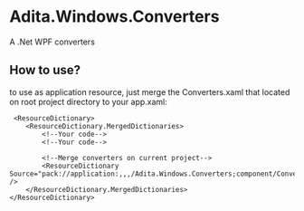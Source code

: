 # Adita.Windows.Converters
A .Net WPF converters

## How to use?

to use as application resource, just merge the Converters.xaml that located on root project directory to your app.xaml:
```
 <ResourceDictionary>
    <ResourceDictionary.MergedDictionaries>
        <!--Your code-->
        <!--Your code-->
        
        <!--Merge converters on current project-->
        <ResourceDictionary Source="pack://application:,,,/Adita.Windows.Converters;component/Converters.xaml" />
    </ResourceDictionary.MergedDictionaries>
</ResourceDictionary>
```
